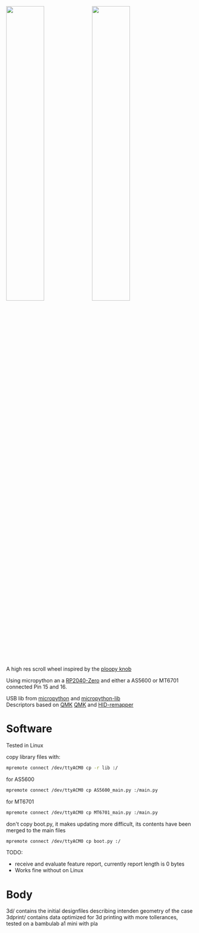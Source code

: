 <img src="https://github.com/user-attachments/assets/52296139-d4d9-4c58-9260-cb8f846ac552" width=45%>
<img src="https://github.com/user-attachments/assets/d10e6dc8-8441-4333-ae52-c85ab27b845c" width=45%>

A high res scroll wheel inspired by the [ploopy knob](https://github.com/ploopyco/knob)

Using micropython an a [RP2040-Zero](https://www.waveshare.com/wiki/RP2040-Zero) and either a AS5600 or MT6701 connected Pin 15 and 16.

USB lib from [micropython](https://docs.micropython.org/en/latest/library/machine.USBDevice.html) and [micropython-lib](https://github.com/micropython/micropython-lib/tree/master/micropython/usb) \
Descriptors based on [QMK](https://github.com/qmk/qmk_firmware/pull/24423/files#diff-9b81bdb526b5a64af607df29089326f9467bc3f12068661b20bc44bb6709d2f7R168) [QMK](https://github.com/eynsai/qmk_firmware/blob/b3a44e8e99787942e5d2f921ef449040ce3c9c4b/tmk_core/protocol/vusb/vusb.c#L527) and [HID-remapper](https://github.com/jfedor2/hid-remapper/blob/master/firmware/src/our_descriptor.cc#L82)

# Software
Tested in Linux

copy library files with:
``` bash
mpremote connect /dev/ttyACM0 cp -r lib :/
```
for AS5600
``` bash
mpremote connect /dev/ttyACM0 cp AS5600_main.py :/main.py
```

for MT6701
``` bash
mpremote connect /dev/ttyACM0 cp MT6701_main.py :/main.py
```

don't copy boot.py, it makes updating more difficult, its contents have been merged to the main files
``` bash
mpremote connect /dev/ttyACM0 cp boot.py :/
```

TODO:
- receive and evaluate feature report, currently report length is 0 bytes
 - Works fine without on Linux

# Body
3d/ contains the initial designfiles describing intenden geometry of the case \
3dprint/ contains data optimized for 3d printing with more tollerances, tested on a bambulab a1 mini with pla
